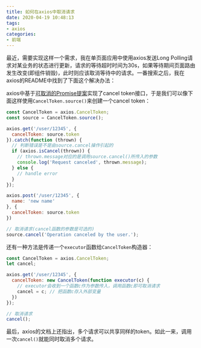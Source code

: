 ```yaml
---
title: 如何在axios中取消请求
date: 2020-04-19 10:48:13
tags:
- axios
categories:
- 前端
---
```


最近，需要实现这样一个需求，我在单页面应用中使用axios发送Long Polling请求对某业务的状态进行更新，请求的等待超时时间为30s，如果等待期间页面路由发生改变(即组件销毁)，此时则应该取消等待中的请求。一番搜索之后，我在axios的README中找到了下面这个解决办法：

<!--more-->

axios中基于[可取消的Promise提案](https://github.com/tc39/proposal-cancelable-promises)实现了cancel token接口，于是我们可以像下面这样使用`CancelToken.source()`来创建一个cancel token：

```javascript
const CancelToken = axios.CancelToken;
const source = CancelToken.source();

axios.get('/user/12345', {
  cancelToken: source.token
}).catch(function (thrown) {
  // 判断错误是不是由source.cancel操作引起的
  if (axios.isCancel(thrown)) {
    // thrown.message对应的是调用source.cancel()所传入的参数
    console.log('Request canceled', thrown.message);
  } else {
    // handle error
  }
});

axios.post('/user/12345', {
  name: 'new name'
}, {
  cancelToken: source.token
})

// 取消请求(cancel函数的参数是可选的)
source.cancel('Operation canceled by the user.');
```

还有一种方法是传递一个`executor`函数给`CancelToken`构造器：

```javascript
const CancelToken = axios.CancelToken;
let cancel;

axios.get('/user/12345', {
  cancelToken: new CancelToken(function executor(c) {
    // executor会收到一个函数c作为参数传入，调用函数c即可取消请求
    cancel = c; // 把函数c存入外部变量
  })
});

// 取消请求
cancel();
```

最后，axios的文档上还指出，多个请求可以共享同样的token。如此一来，调用一次`cancel()`就能同时取消多个请求。

